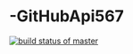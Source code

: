 # -GitHubApi567
[![build status of master](https://travis-ci.org/EricLin24/-GitHubApi567.svg?branch=master)](https://travis-ci.org/EricLin24/-GitHubApi567)